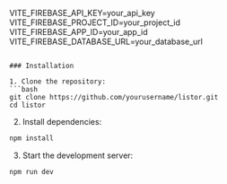 VITE_FIREBASE_API_KEY=your_api_key
VITE_FIREBASE_PROJECT_ID=your_project_id
VITE_FIREBASE_APP_ID=your_app_id
VITE_FIREBASE_DATABASE_URL=your_database_url
```

### Installation

1. Clone the repository:
```bash
git clone https://github.com/yourusername/listor.git
cd listor
```

2. Install dependencies:
```bash
npm install
```

3. Start the development server:
```bash
npm run dev